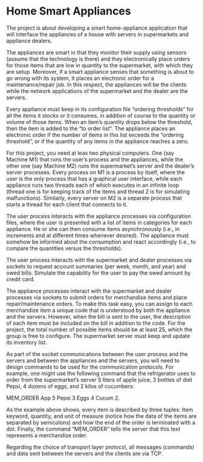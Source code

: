 # Home Smart Appliances
  The project is about developing a smart home-appliance application that will interface the appliances of a house with servers in supermarkets and appliance dealers.
  
  The appliances are smart in that they monitor their supply using sensors (assume that the technology is there) and they electronically place orders for those items that are low in quantity to the supermarket, with which they are setup. Moreover, if a smart appliance senses that something is about to go wrong with its system, it places an electronic order for a maintenance/repair job. In this respect, the appliances will be the clients while the network applications of the supermarket and the dealer are the servers.
  
  Every appliance must keep in its configuration file “ordering thresholds” for all the items it stocks or it consumes, in addition of course to the quantity or volume of those items. When an item’s quantity drops below the threshold, then the item is added to the “to order list”. The appliance places an electronic order if the number of items in this list exceeds the “ordering threshold”, or if the quantity of any items in the appliance reaches a zero.
  
 For this project, you need at leas two physical computers. One (say Machine M1) that runs the user’s process and the appliances, while the other one (say Machine M2) runs the supermarket’s server and the dealer’s server processes. Every process on M1 is a process by itself, where the user is the only process that has a graphical user interface, while each appliance runs two threads each of which executes in an infinite loop (thread one is for keeping track of the items and thread 2 is for simulating malfunctions). Similarly, every server on M2 is a separate process that starts a thread for each client that connects to it.
 
  The user process interacts with the appliance processes via configuration files, where the user is presented with a list of items in categories for each appliance. He or she can then consume items asynchronously (i.e., in increments and at different times whenever desired). The appliance must somehow be informed about the consumption and react accordingly (i.e., to compare the quantities versus the thresholds). 
  
  The user process interacts with the supermarket and dealer processes via sockets to request account summaries (per week, month, and year) and owed bills. Simulate the capability for the user to pay the owed amount by credit card.
  
  The appliance processes interact with the supermarket and dealer processes via sockets to submit orders for merchandise items and place repair/maintenance orders. To make this task easy, you can assign to each merchandize item a unique code that is understood by both the appliance and the servers. However, when the bill is sent to the user, the description of each item must be included on the bill in addition to the code. For the project, the total number of possible items should be at least 25, which the group is free to configure. The supermarket server must keep and update its inventory list.
  
  As part of the socket communications between the user process and the servers and between the appliances and the servers, you will need to design commands to be used for the communication protocols. For example, one might use the following command that the refrigerator uses to order from the supermarket’s server 5 liters of apple juice, 3 bottles of diet Pepsi, 4 dozens of eggs, and 2 kilos of cucumbers: 
  
  MEM_ORDER App 5 Pepsi 3 Eggs 4 Cucum 2.
  
  As the example above shows, every item is described by three tuples: Item keyword, quantity, and unit of measure (notice how the data of the items are separated by semicolons) and how the end of the order is terminated with a dot. Finally, the command “MEM_ORDER” tells the server that this text represents a merchandize order.
  
  Regarding the choice of transport layer protocol, all messages (commands) and data sent between the servers and the clients are via TCP.
